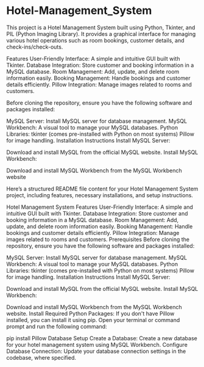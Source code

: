 # Hotel-Management_System
This project is a Hotel Management System built using Python, Tkinter, and PIL (Python Imaging Library). It provides a graphical interface for managing various hotel operations such as room bookings, customer details, and check-ins/check-outs.


Features
User-Friendly Interface: A simple and intuitive GUI built with Tkinter.
Database Integration: Store customer and booking information in a MySQL database.
Room Management: Add, update, and delete room information easily.
Booking Management: Handle bookings and customer details efficiently.
Pillow Integration: Manage images related to rooms and customers.


Before cloning the repository, ensure you have the following software and packages installed:

MySQL Server: Install MySQL server for database management.
MySQL Workbench: A visual tool to manage your MySQL databases.
Python Libraries:
tkinter (comes pre-installed with Python on most systems)
Pillow for image handling.
Installation Instructions
Install MySQL Server:

Download and install MySQL from the official MySQL website.
Install MySQL Workbench:

Download and install MySQL Workbench from the MySQL Workbench website


Here’s a structured README file content for your Hotel Management System project, including features, necessary installations, and setup instructions.

Hotel Management System
Features
User-Friendly Interface: A simple and intuitive GUI built with Tkinter.
Database Integration: Store customer and booking information in a MySQL database.
Room Management: Add, update, and delete room information easily.
Booking Management: Handle bookings and customer details efficiently.
Pillow Integration: Manage images related to rooms and customers.
Prerequisites
Before cloning the repository, ensure you have the following software and packages installed:

MySQL Server: Install MySQL server for database management.
MySQL Workbench: A visual tool to manage your MySQL databases.
Python Libraries:
tkinter (comes pre-installed with Python on most systems)
Pillow for image handling.
Installation Instructions
Install MySQL Server:

Download and install MySQL from the official MySQL website.
Install MySQL Workbench:

Download and install MySQL Workbench from the MySQL Workbench website.
Install Required Python Packages: If you don't have Pillow installed, you can install it using pip. Open your terminal or command prompt and run the following command:


pip install Pillow
Database Setup
Create a Database: Create a new database for your hotel management system using MySQL Workbench.
Configure Database Connection: Update your database connection settings in the codebase, where specified.
